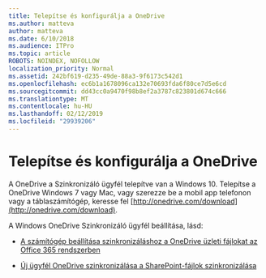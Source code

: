 ```yaml
---
title: Telepítse és konfigurálja a OneDrive
ms.author: matteva
author: matteva
ms.date: 6/10/2018
ms.audience: ITPro
ms.topic: article
ROBOTS: NOINDEX, NOFOLLOW
localization_priority: Normal
ms.assetid: 242bf619-d235-49de-88a3-9f6173c542d1
ms.openlocfilehash: ec6b1a1678096ca132e70693fda6f80ce7d5e6cd
ms.sourcegitcommit: dd43cc0a9470f98b8ef2a3787c823801d674c666
ms.translationtype: MT
ms.contentlocale: hu-HU
ms.lasthandoff: 02/12/2019
ms.locfileid: "29939206"
---
```

# <a name="install-and-configure-onedrive"></a>Telepítse és konfigurálja a OneDrive

A OneDrive a Szinkronizáló ügyfél telepítve van a Windows 10. Telepítse a OneDrive Windows 7 vagy Mac, vagy szerezze be a mobil app telefonon vagy a táblaszámítógép, keresse fel [http://onedrive.com/download](http://onedrive.com/download).
  
A Windows OneDrive Szinkronizáló ügyfél beállítása, lásd:
  
- [A számítógép beállítása szinkronizáláshoz a OneDrive üzleti fájlokat az Office 365 rendszerben](https://go.microsoft.com/fwlink/?linkid=533375)
    
- [Új ügyfél OneDrive szinkronizálása a SharePoint-fájlok szinkronizálása](https://go.microsoft.com/fwlink/?linkid=871666)
    

